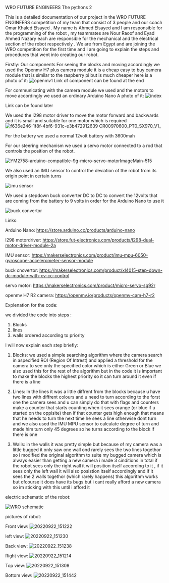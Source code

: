WRO FUTURE ENGINEERS
The pythons 2

This is a detailed documentation of our project in the WRO FUTURE ENGINEERS competition of my team that consist of 3 people and our coach Omar Khaled Elsayed . My name is Ahmed Elsayed and I am responsible for the programming of the robot , my teammates are Nour Raoof and Eyad Ahmed Nazary each are responsible for the mechanical and the electrical section of the robot respectively . We are from Egypt and are joining the WRO competition for the first time and I am going to explain the steps and procedures that went into creating our robot.

Firstly: Our components
For seeing the blocks and moving accordingly we used the Openmv H7 plus camera module it is a cheap easy to buy camera module that is similar to the raspberry pi but is much cheaper here is a photo of it:
![openmv1](https://user-images.githubusercontent.com/53234566/190664656-b2dc7a8f-ef66-465b-81c5-f77d46647ddd.jpg)
Link of component can be found at the end


For communicating with the camera module we used and the motors to move accordingly we used an ordinary Arduino Nano 
A photo of it:
![index](https://user-images.githubusercontent.com/53234566/190664654-73a4b632-6b9f-42ce-ab9c-55d61f8951d9.jpg)

Link can be found later



We used the l298 motor driver to move the motor forward and backwards and it is small and suitable for one motor which is required
![f636e246-1f8f-4bf6-931c-e3b472912639 __CR00970600_PT0_SX970_V1___](https://user-images.githubusercontent.com/53234566/190664635-2c49e76e-5c60-420d-9378-1c031fe2292c.jpg)





For the battery we used a normal 12volt battery with 3600mah

For our steering mechanism we used a servo motor connected to a rod that controls the position of the robot.



![YM2758-arduino-compatible-9g-micro-servo-motorImageMain-515](https://user-images.githubusercontent.com/53234566/190664667-5a128ea8-c32c-4e85-afb5-55801c2c1afe.jpg) 


We also used an IMU sensor to control the deviation of the robot from its origin point in certain turns 


![imu sensor](https://user-images.githubusercontent.com/53234566/190664649-3865e52b-9e65-4574-ab5f-0e2042d5aea7.jpg) 


We used a stepdown buck converter DC to DC to convert the 12volts that are coming from the battery to 9 volts in order for the Arduino Nano to use it


![buck convertor](https://user-images.githubusercontent.com/53234566/190664628-ebff8b66-d8b5-4184-9526-bde0ec09e846.jpg)


Links:

Arduino Nano:
https://store.arduino.cc/products/arduino-nano

l298 motordriver:
https://store.fut-electronics.com/products/l298-dual-motor-driver-module-2a

IMU sensor:
https://makerselectronics.com/product/imu-mpu-6050-gyroscope-accelerometer-sensor-module

buck cnovertor:
https://makerselectronics.com/product/xl4015-step-down-dc-module-with-cv-cc-control

servo motor:
https://makerselectronics.com/product/micro-servo-sg92r

openmv H7 R2 camera:
https://openmv.io/products/openmv-cam-h7-r2
 

Explenation for the code:

we divided the code into steps :
1. Blocks
2. lines
3. walls
ordered according to priority

I will now explain each step briefly:

1. Blocks:
we used a simple searching algorithm where the camera search in aspecified ROI (Region Of Intrest)
and applied a threshold for the camera to see only the specified color which is either Green or Blue we also used this for the rest of the algorithm
but in the code it is important to make the blocks the highest priority so it can turn around it even if there is a line

2. Lines:
In the lines it was a little diffrent from the blocks because u have two lines with diffrent colours and u need to turn according to the forst one the camera sees and u can simply do that with flags and counters make a counter that starts counting when it sees orange (or blue if u started on the oppisite)
then if that counter gets high enough that means that he needs to turn the next time he sees a line otherwise dont turn and we also used the IMU MPU sensor to calculate degree of turn and made him turn only 45 degrees so he turns according to the block if there is one

3. Walls:
in the walls it was pretty simple but because of my camera was a little bugged it only saw one wall ond rarely sees the two lines togethor so i modified the 
original algorithm to suite my bugged camera which is always easier than getting a new camera i made 3 cinditions in total if the robot sees only the right wall it will position itself according to it , if it sees only the left wall it will also posistion itself accordingly  and if it sees the 2 walls togethor
(which rarely happens) this algorithm works but ofcourse it does have its bugs but i cant really afford a new camera so im sticking with this until i afford it

electric schematic of the robot:

![WRO schematic](https://user-images.githubusercontent.com/53234566/191744019-a79c87a5-899a-4dea-8a62-5bf5a44dc9ad.png)


pictures of robot:

Front view:
![20220922_151222](https://user-images.githubusercontent.com/53234566/191758058-3cbd28ec-5724-4a01-979f-55adad4fea03.jpg)

left view:
![20220922_151230](https://user-images.githubusercontent.com/53234566/191758571-ab9573af-a859-4f47-8eb2-d29ef0bdb196.jpg)

Back view:
![20220922_151238](https://user-images.githubusercontent.com/53234566/191759400-ccd105cb-362a-457c-8fb2-9538c3bfe891.jpg)

Right view:
![20220922_151214](https://user-images.githubusercontent.com/53234566/191759758-44a14a42-e6a3-4a12-971a-a43b15dc9b1d.jpg)

Top view:
![20220922_151308](https://user-images.githubusercontent.com/53234566/191760222-13e0ce86-7adc-4e3d-9656-cb318bbffb24.jpg)

Bottom view:
![20220922_151442](https://user-images.githubusercontent.com/53234566/191760910-aeb3f4a3-2be7-41a6-9fe4-b565a072f535.jpg)

